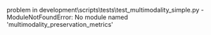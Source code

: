 problem in development\scripts\tests\test_multimodality_simple.py - ModuleNotFoundError: No module named 'multimodality_preservation_metrics'
